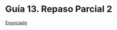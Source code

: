 # Guía 13. Repaso Parcial 2


[Enunciado](https://docs.google.com/document/d/1ETv_XSXIufq4qmDiPvTjWLlwcLbVf8H4/preview)
